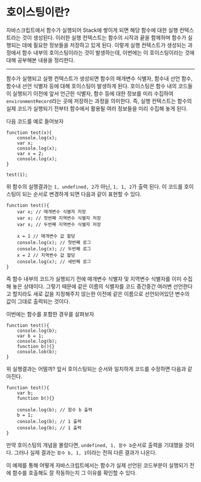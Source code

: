 # 호이스팅이란?

자바스크립트에서 함수가 실행되어 Stack에 쌓이게 되면 해당 함수에 대한 실행 컨텍스트라는 것이 생성된다. 이러한 실행 컨텍스트는 함수의 시작과 끝을 함께하며 함수가 실행되는 데에 필요한 정보들을 저장하고 있게 된다. 이렇게 실행 컨텍스트가 생성되는 과정에서 함수 내부의 호이스팅이라는 것이 발생하는데, 이번에는 이 호이스팅이라는 것에 대해 공부해본 내용을 정리한다.

---

함수가 실행되고 실행 컨택스트가 생성되면 함수의 매개변수 식별자, 함수내 선언 함수, 함수내 선언 식별자 등에 대해 호이스팅이 발생하게 된다. 호이스팅은 함수 내의 코드들이 실행되기 이전에 앞서 언근한 식별자, 함수 등에 대한 정보를 미리 수집하여 `environmentRecord`라는 곳에 저장하는 과정을 의미한다. 즉, 실행 컨텍스트는 함수의 실제 코드가 실행되기 전부터 함수에서 활용될 여러 정보들을 미리 수집해 놓게 된다. 

다음 코드를 예로 들어보자

    function test(x){
        console.log(x);
        var x;
        console.log(x);
        var x = 2;
        console.log(x);
    }

    test(1);

위 함수의 실행결과는 `1, undefined, 2`가 아닌, `1, 1, 2`가 출력 된다. 이 코드를 호이스팅이 되는 순서로 변경하게 되면 다음과 같이 표현할 수 있다.

    function test(){
        var x; // 매개변수 식별자 저장
        var x; // 첫번째 지역변수 식별자 저장
        var x; // 두번째 지역변수 식별자 저장

        x = 1 // 매개변수 값 할당
        console.log(x); // 첫번째 로그
        console.log(x); // 두번째 로그
        x = 2 // 지역변수 값 할당
        console.log(x); // 세번째 로그 
    }

즉 함수 내부의 코드가 실행되기 전에 매개변수 식별자 및 지역변수 식별자를 이미 수집해 놓은 상태이다. 그렇기 때문에 같은 이름의 식별자를 코드 중간중간 여러변 선언한다고 할지라도 새로 값을 지정해주지 않는한 이전에 같은 이름으로 선언되어있던 변수의 값이 그대로 출력되는 것이다.

이번에는 함수를 포함한 경우를 살펴보자

    function test(){
        console.log(b);
        var b = 1;
        console.log(b);
        function b(){}
        console.lob(b);
    }

위 실행결과는 어떨까? 앞서 호이스팅되는 순서와 일치하게 코드를 수정하면 다음과 같아진다.

    function test(){
        var b;
        function b(){}

        console.log(b); // 함수 b 출력
        b = 1;
        console.log(b); // 1 출력
        console.log(b); // 1 출력
    }

만약 호이스팅의 개념을 몰랐다면, `undefined, 1, 함수 b`순서로 출력을 기대했을 것이다. 그러나 실제 결과는 `함수 b, 1, 1`이라는 전혀 다른 결과가 나온다. 

이 예제를 통해 어떻게 자바스크립트에서는 함수가 실제 선언된 코드부분이 실행되기 전에 함수를 호출해도 잘 작동하는지 그 이유를 확인할 수 있다.


